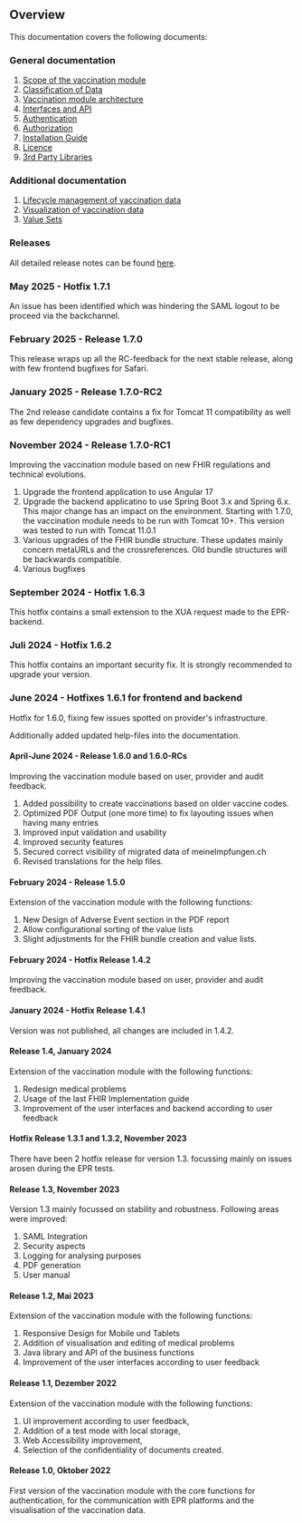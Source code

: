 ## Overview

This documentation covers the following documents:

### General documentation

1. [Scope of the vaccination module](./01_Scope.md)
2. [Classification of Data](./02_Data.md)
3. [Vaccination module architecture](./03_Architecture.md)
4. [Interfaces and API](./04_Interfaces.md)
5. [Authentication](./05_Authentication.md)
6. [Authorization](./06_Authorization.md)
7. [Installation Guide](./07_Installation.md)
8. [Licence](./09_License.md)
9. [3rd Party Libraries](./10_Libraries.md)


### Additional documentation

1. [Lifecycle management of vaccination data](./101_Lifecycle.md)
2. [Visualization of vaccination data](./102_VACD.md)
3. [Value Sets](./103_ValueSets.md)

### Releases
All detailed release notes can be found [here](https://github.com/ehealthsuisse/Impfmodul-Phase-I/blob/main/Implementation/Releases/release-notes.md).

### May 2025 - Hotfix 1.7.1
An issue has been identified which was hindering the SAML logout to be proceed via the backchannel.

### February 2025 - Release 1.7.0
This release wraps up all the RC-feedback for the next stable release, along with few frontend bugfixes for Safari.

### January 2025 - Release 1.7.0-RC2
The 2nd release candidate contains a fix for Tomcat 11 compatibility as well as few dependency upgrades and bugfixes.

### November 2024 - Release 1.7.0-RC1
Improving the vaccination module based on new FHIR regulations and technical evolutions.

1. Upgrade the frontend application to use Angular 17
2. Upgrade the backend applicatino to use Spring Boot 3.x and Spring 6.x. This major change has an impact on the environment. Starting with 1.7.0, the vaccination module needs to be run with Tomcat 10+. This version was tested to run with Tomcat 11.0.1
3. Various upgrades of the FHIR bundle structure. These updates mainly concern metaURLs and the crossreferences. Old bundle structures will be backwards compatible.
4. Various bugfixes

### September 2024 - Hotfix 1.6.3 
This hotfix contains a small extension to the XUA request made to the EPR-backend.

### Juli 2024 - Hotfix 1.6.2 
This hotfix contains an important security fix. It is strongly recommended to upgrade your version.

### June 2024 - Hotfixes 1.6.1 for frontend and backend
Hotfix for 1.6.0, fixing few issues spotted on provider's infrastructure.

Additionally added updated help-files into the documentation.

#### April-June 2024 - Release 1.6.0 and 1.6.0-RCs
Improving the vaccination module based on user, provider and audit feedback.

1. Added possibility to create vaccinations based on older vaccine codes.
2. Optimized PDF Output (one more time) to fix layouting issues when having many entries
3. Improved input validation and usability
4. Improved security features
5. Secured correct visibility of migrated data of meineImpfungen.ch
6. Revised translations for the help files.

#### February 2024 - Release 1.5.0
Extension of the vaccination module with the following functions:

1. New Design of Adverse Event section in the PDF report
2. Allow configurational sorting of the value lists
3. Slight adjustments for the FHIR bundle creation and value lists.

#### February 2024 - Hotfix Release 1.4.2
Improving the vaccination module based on user, provider and audit feedback.

#### January 2024 - Hotfix Release 1.4.1
Version was not published, all changes are included in 1.4.2. 

#### Release 1.4, January 2024
Extension of the vaccination module with the following functions:

1. Redesign medical problems 
2. Usage of the last FHIR Implementation guide 
3. Improvement of the user interfaces and backend according to user feedback


#### Hotfix Release 1.3.1 and 1.3.2, November 2023
There have been 2 hotfix release for version 1.3. focussing mainly on issues arosen during the EPR tests. 


#### Release 1.3, November 2023
Version 1.3 mainly focussed on stability and robustness. Following areas were improved:

1. SAML Integration
2. Security aspects
3. Logging for analysing purposes
4. PDF generation
4. User manual


#### Release 1.2, Mai 2023
Extension of the vaccination module with the following functions:

1. Responsive Design for Mobile und Tablets
2. Addition of visualisation and editing of medical problems
3. Java library and API of the business functions
4. Improvement of the user interfaces according to user feedback


#### Release 1.1, Dezember 2022
Extension of the vaccination module with the following functions:

1. UI improvement according to user feedback,
2. Addition of a test mode with local storage,
3. Web Accessibility improvement,
4. Selection of the confidentiality of documents created.


#### Release 1.0, Oktober 2022
First version of the vaccination module with the core functions for authentication, for the communication with EPR platforms and the visualisation of the vaccination data.
